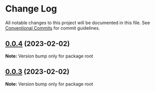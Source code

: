 # Change Log

All notable changes to this project will be documented in this file.
See [Conventional Commits](https://conventionalcommits.org) for commit guidelines.

## [0.0.4](https://github.com/amit-mnnit/aem-forms-headless-components/compare/v0.0.3...v0.0.4) (2023-02-02)

**Note:** Version bump only for package root





## [0.0.3](https://github.com/amit-mnnit/aem-forms-headless-components/compare/v0.0.2...v0.0.3) (2023-02-02)

**Note:** Version bump only for package root
